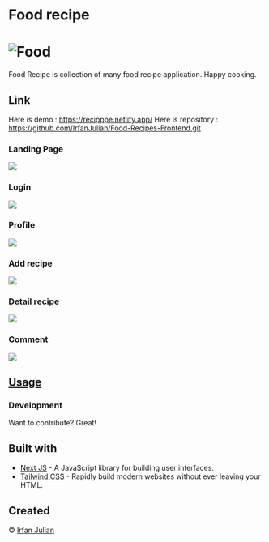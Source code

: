 # Food recipe
# ![Food](https://res.cloudinary.com/ddpo9zxts/image/upload/v1673520342/Recipes/Food/jxt1dhv2kchareh1rz4t.jpg)
Food Recipe is collection of many food recipe application. Happy cooking.


## Link
Here is demo :  https://recipppe.netlify.app/
Here is repository :  https://github.com/IrfanJulian/Food-Recipes-Frontend.git

### Landing Page
![](https://res.cloudinary.com/ddpo9zxts/image/upload/v1673857618/Recipes/Food/food_landing_xsz50e.jpg)

### Login
![](https://res.cloudinary.com/ddpo9zxts/image/upload/v1673857617/Recipes/Food/food_login_pzm35u.jpg)

### Profile
![](https://res.cloudinary.com/ddpo9zxts/image/upload/v1673857617/Recipes/Food/food_profile_duh5yc.jpg)

### Add recipe
![](https://res.cloudinary.com/ddpo9zxts/image/upload/v1673857617/Recipes/Food/food_add_b2cia5.jpg)

### Detail recipe
![](https://res.cloudinary.com/ddpo9zxts/image/upload/v1674561382/video_detail_kxdl83.jpg)

### Comment
![](https://res.cloudinary.com/ddpo9zxts/image/upload/v1674561385/comment_ru8x5b.jpg)


## [Usage](https://foodrecipe.github.io/WebApp/) 

### Development
Want to contribute? Great!


## Built with 

- [Next JS](https://reactjs.org/) - A JavaScript library for building user interfaces.
- [Tailwind CSS](https://tailwindcss.com/) - Rapidly build modern websites without ever leaving your HTML.

## Created
© [Irfan Julian](https://github.com/IrfanJulian)